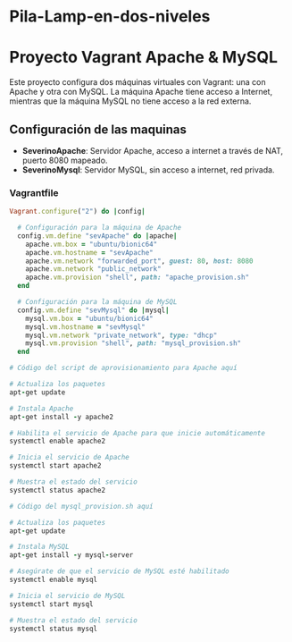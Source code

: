 # Pila-Lamp-en-dos-niveles
# Proyecto Vagrant Apache & MySQL

Este proyecto configura dos máquinas virtuales con Vagrant: una con Apache y otra con MySQL. La máquina Apache tiene acceso a Internet, mientras que la máquina MySQL no tiene acceso a la red externa.

## Configuración de las maquinas

- **SeverinoApache**: Servidor Apache, acceso a internet a través de NAT, puerto 8080 mapeado.
- **SeverinoMysql**: Servidor MySQL, sin acceso a internet, red privada.

### Vagrantfile
```ruby
Vagrant.configure("2") do |config|

  # Configuración para la máquina de Apache
  config.vm.define "sevApache" do |apache|
    apache.vm.box = "ubuntu/bionic64"
    apache.vm.hostname = "sevApache"
    apache.vm.network "forwarded_port", guest: 80, host: 8080
    apache.vm.network "public_network"
    apache.vm.provision "shell", path: "apache_provision.sh"
  end

  # Configuración para la máquina de MySQL
  config.vm.define "sevMysql" do |mysql|
    mysql.vm.box = "ubuntu/bionic64"
    mysql.vm.hostname = "sevMysql"
    mysql.vm.network "private_network", type: "dhcp"
    mysql.vm.provision "shell", path: "mysql_provision.sh"
  end 

# Código del script de aprovisionamiento para Apache aquí

# Actualiza los paquetes
apt-get update

# Instala Apache
apt-get install -y apache2

# Habilita el servicio de Apache para que inicie automáticamente
systemctl enable apache2

# Inicia el servicio de Apache
systemctl start apache2

# Muestra el estado del servicio
systemctl status apache2

# Código del mysql_provision.sh aquí

# Actualiza los paquetes
apt-get update

# Instala MySQL
apt-get install -y mysql-server

# Asegúrate de que el servicio de MySQL esté habilitado
systemctl enable mysql

# Inicia el servicio de MySQL
systemctl start mysql

# Muestra el estado del servicio
systemctl status mysql





